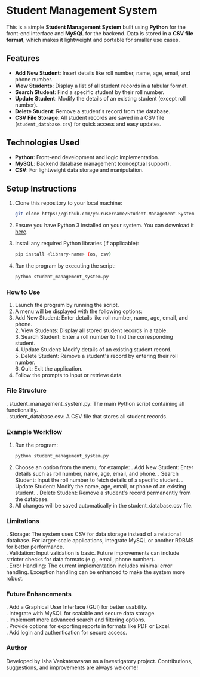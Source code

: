 # Student Management System

This is a simple **Student Management System** built using **Python** for the front-end interface and **MySQL** for the backend. Data is stored in a **CSV file format**, which makes it lightweight and portable for smaller use cases.

## Features

- **Add New Student**: Insert details like roll number, name, age, email, and phone number.
- **View Students**: Display a list of all student records in a tabular format.
- **Search Student**: Find a specific student by their roll number.
- **Update Student**: Modify the details of an existing student (except roll number).
- **Delete Student**: Remove a student's record from the database.
- **CSV File Storage**: All student records are saved in a CSV file (`student_database.csv`) for quick access and easy updates.

## Technologies Used

- **Python**: Front-end development and logic implementation.
- **MySQL**: Backend database management (conceptual support).
- **CSV**: For lightweight data storage and manipulation.

## Setup Instructions

1. Clone this repository to your local machine:
   ```bash
   git clone https://github.com/yourusername/Student-Management-System.git
2. Ensure you have Python 3 installed on your system. You can download it [here](https://www.python.org/).

3. Install any required Python libraries (if applicable):
   ```bash
   pip install <library-name> (os, csv)

4. Run the program by executing the script:
   ```bash
   python student_management_system.py

### How to Use
1. Launch the program by running the script.
2. A menu will be displayed with the following options:
 1. Add New Student: Enter details like roll number, name, age, email, and phone.
<br> 2. View Students: Display all stored student records in a table.
<br> 3. Search Student: Enter a roll number to find the corresponding student.
<br> 4. Update Student: Modify details of an existing student record.
<br> 5. Delete Student: Remove a student's record by entering their roll number.
<br> 6. Quit: Exit the application.
3. Follow the prompts to input or retrieve data.

### File Structure
. student_management_system.py: The main Python script containing all functionality.
<br>. student_database.csv: A CSV file that stores all student records.

### Example Workflow
1. Run the program:
   ```bash
   python student_management_system.py
2. Choose an option from the menu, for example:
. Add New Student: Enter details such as roll number, name, age, email, and phone.
. Search Student: Input the roll number to fetch details of a specific student.
. Update Student: Modify the name, age, email, or phone of an existing student.
. Delete Student: Remove a student's record permanently from the database.
3. All changes will be saved automatically in the student_database.csv file.

### Limitations
. Storage: The system uses CSV for data storage instead of a relational database. For larger-scale applications, integrate MySQL or another RDBMS for better performance.
<br>. Validation: Input validation is basic. Future improvements can include stricter checks for data formats (e.g., email, phone number).
<br>. Error Handling: The current implementation includes minimal error handling. Exception handling can be enhanced to make the system more robust.

### Future Enhancements
. Add a Graphical User Interface (GUI) for better usability.
<br>. Integrate with MySQL for scalable and secure data storage.
<br>. Implement more advanced search and filtering options.
<br>. Provide options for exporting reports in formats like PDF or Excel.
<br>. Add login and authentication for secure access.

### Author
Developed by Isha Venkateswaran as a investigatory project. Contributions, suggestions, and improvements are always welcome!
